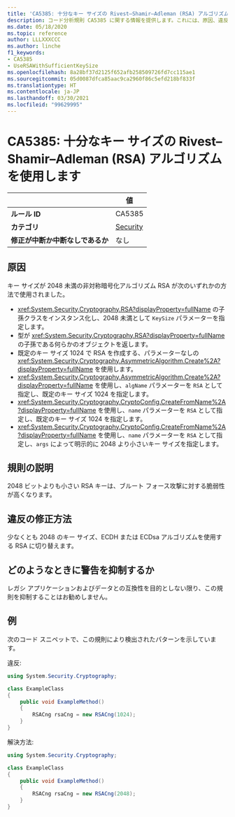 ```yaml
---
title: 'CA5385: 十分なキー サイズの Rivest–Shamir–Adleman (RSA) アルゴリズムを使用します (コード分析)'
description: コード分析規則 CA5385 に関する情報を提供します。これには、原因、違反の修正方法、抑制する状況などが含まれます。
ms.date: 05/18/2020
ms.topic: reference
author: LLLXXXCCC
ms.author: linche
f1_keywords:
- CA5385
- UseRSAWithSufficientKeySize
ms.openlocfilehash: 8a28bf37d2125f652afb258509726fd7cc115ae1
ms.sourcegitcommit: 05d0087dfca85aac9ca2960f86c5efd218bf833f
ms.translationtype: HT
ms.contentlocale: ja-JP
ms.lasthandoff: 03/30/2021
ms.locfileid: "99629995"
---
```

# <a name="ca5385-use-rivestshamiradleman-rsa-algorithm-with-sufficient-key-size"></a>CA5385: 十分なキー サイズの Rivest–Shamir–Adleman (RSA) アルゴリズムを使用します

| | 値 |
|-|-|
| **ルール ID** |CA5385|
| **カテゴリ** |[Security](security-warnings.md)|
| **修正が中断か中断なしであるか** |なし|

## <a name="cause"></a>原因

キー サイズが 2048 未満の非対称暗号化アルゴリズム RSA が次のいずれかの方法で使用されました。

- <xref:System.Security.Cryptography.RSA?displayProperty=fullName> の子孫クラスをインスタンス化し、2048 未満として `KeySize` パラメーターを指定します。
- 型が <xref:System.Security.Cryptography.RSA?displayProperty=fullName> の子孫である何らかのオブジェクトを返します。
- 既定のキー サイズ 1024 で RSA を作成する、パラメーターなしの <xref:System.Security.Cryptography.AsymmetricAlgorithm.Create%2A?displayProperty=fullName> を使用します。
- <xref:System.Security.Cryptography.AsymmetricAlgorithm.Create%2A?displayProperty=fullName> を使用し、`algName` パラメーターを `RSA` として指定し、既定のキー サイズ 1024 を指定します。
- <xref:System.Security.Cryptography.CryptoConfig.CreateFromName%2A?displayProperty=fullName> を使用し、`name` パラメーターを `RSA` として指定し、既定のキー サイズ 1024 を指定します。
- <xref:System.Security.Cryptography.CryptoConfig.CreateFromName%2A?displayProperty=fullName> を使用し、`name` パラメーターを `RSA` として指定し、`args` によって明示的に 2048 より小さいキー サイズを指定します。

## <a name="rule-description"></a>規則の説明

2048 ビットよりも小さい RSA キーは、ブルート フォース攻撃に対する脆弱性が高くなります。

## <a name="how-to-fix-violations"></a>違反の修正方法

少なくとも 2048 のキー サイズ、ECDH または ECDsa アルゴリズムを使用する RSA に切り替えます。

## <a name="when-to-suppress-warnings"></a>どのようなときに警告を抑制するか

レガシ アプリケーションおよびデータとの互換性を目的としない限り、この規則を抑制することはお勧めしません。

## <a name="example"></a>例

次のコード スニペットで、この規則により検出されたパターンを示しています。

違反:

```csharp
using System.Security.Cryptography;

class ExampleClass
{
    public void ExampleMethod()
    {
        RSACng rsaCng = new RSACng(1024);
    }
}
```

解決方法:

```csharp
using System.Security.Cryptography;

class ExampleClass
{
    public void ExampleMethod()
    {
        RSACng rsaCng = new RSACng(2048);
    }
}
```
